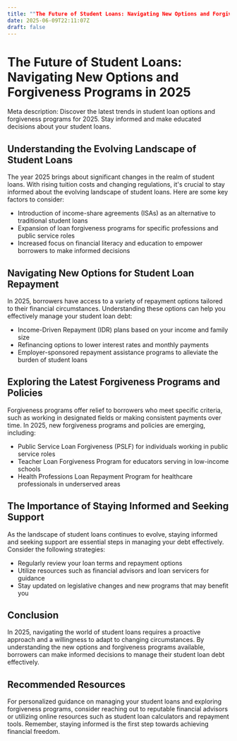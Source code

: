 ```yaml
---
title: ""The Future of Student Loans: Navigating New Options and Forgiveness Programs in 2025""
date: 2025-06-09T22:11:07Z
draft: false
---
```


# The Future of Student Loans: Navigating New Options and Forgiveness Programs in 2025

Meta description: Discover the latest trends in student loan options and forgiveness programs for 2025. Stay informed and make educated decisions about your student loans.

## Understanding the Evolving Landscape of Student Loans

The year 2025 brings about significant changes in the realm of student loans. With rising tuition costs and changing regulations, it's crucial to stay informed about the evolving landscape of student loans. Here are some key factors to consider:

- Introduction of income-share agreements (ISAs) as an alternative to traditional student loans
- Expansion of loan forgiveness programs for specific professions and public service roles
- Increased focus on financial literacy and education to empower borrowers to make informed decisions

## Navigating New Options for Student Loan Repayment

In 2025, borrowers have access to a variety of repayment options tailored to their financial circumstances. Understanding these options can help you effectively manage your student loan debt:

- Income-Driven Repayment (IDR) plans based on your income and family size
- Refinancing options to lower interest rates and monthly payments
- Employer-sponsored repayment assistance programs to alleviate the burden of student loans

## Exploring the Latest Forgiveness Programs and Policies

Forgiveness programs offer relief to borrowers who meet specific criteria, such as working in designated fields or making consistent payments over time. In 2025, new forgiveness programs and policies are emerging, including:

- Public Service Loan Forgiveness (PSLF) for individuals working in public service roles
- Teacher Loan Forgiveness Program for educators serving in low-income schools
- Health Professions Loan Repayment Program for healthcare professionals in underserved areas

## The Importance of Staying Informed and Seeking Support

As the landscape of student loans continues to evolve, staying informed and seeking support are essential steps in managing your debt effectively. Consider the following strategies:

- Regularly review your loan terms and repayment options
- Utilize resources such as financial advisors and loan servicers for guidance
- Stay updated on legislative changes and new programs that may benefit you

## Conclusion

In 2025, navigating the world of student loans requires a proactive approach and a willingness to adapt to changing circumstances. By understanding the new options and forgiveness programs available, borrowers can make informed decisions to manage their student loan debt effectively.

## Recommended Resources

For personalized guidance on managing your student loans and exploring forgiveness programs, consider reaching out to reputable financial advisors or utilizing online resources such as student loan calculators and repayment tools. Remember, staying informed is the first step towards achieving financial freedom.